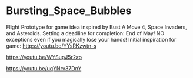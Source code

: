# Bursting_Space_Bubbles
Flight Prototype for game idea inspired by Bust A Move 4, Space Invaders, and Asteroids. Setting a deadline for completion: End of May! NO exceptions even if you magically lose your hands!
Initial inspiration for game: 
https://youtu.be/YYsRKzwtn-s

https://youtu.be/WYSupJ5r2zo

https://youtu.be/uqYNrv37DnY
